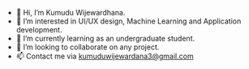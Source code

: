 - 👋 Hi, I’m Kumudu Wijewardhana.
- 👀 I’m interested in UI/UX design, Machine Learning and Application development.
- 🌱 I’m currently learning as an undergraduate student.
- 💞️ I’m looking to collaborate on any project.
- 📫 Contact me via kumuduwijewardana3@gmail.com

<!---
kumuduwije/kumuduwije is a ✨ special ✨ repository because its `README.md` (this file) appears on your GitHub profile.
You can click the Preview link to take a look at your changes.
--->
